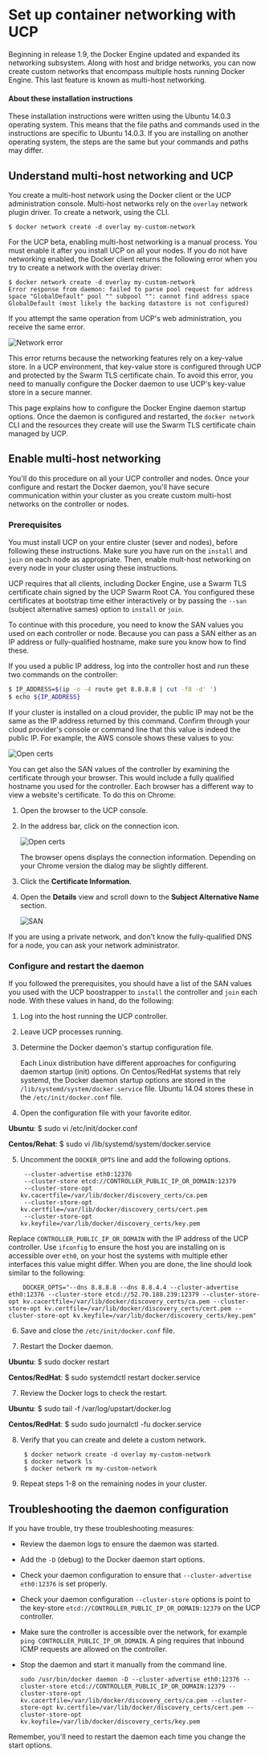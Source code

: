 # Set up container networking with UCP

Beginning in release 1.9, the Docker Engine updated and expanded its networking
subsystem. Along with host and bridge networks, you can now create custom
networks that encompass multiple hosts running Docker Engine. This last feature
is known as multi-host networking.

#### About these installation instructions

These installation instructions were written using the Ubuntu 14.0.3 operating system. This means that the file paths and commands used in the instructions are specific to Ubuntu 14.0.3. If you are installing on another operating system, the steps are the same but your commands and paths may differ.

## Understand multi-host networking and UCP

You create a multi-host network using the Docker client or the UCP administration console.  Multi-host networks rely on the `overlay` network plugin driver. To create a network, using the CLI.

```
$ docker network create -d overlay my-custom-network
```

For the UCP beta, enabling multi-host networking is a manual process. You must
enable it after you install UCP on all your nodes. If you do not have
networking enabled, the Docker client returns the following error when you try
to create a network with the overlay driver:

```
$ docker network create -d overlay my-custom-network
Error response from daemon: failed to parse pool request for address space "GlobalDefault" pool "" subpool "": cannot find address space GlobalDefault (most likely the backing datastore is not configured)
```

If you attempt the same operation from UCP's web administration, you receive
the same error.

![Network error](images/network_gui_error.png)

This error returns because the networking features rely on a key-value store. In
a UCP environment, that key-value store is configured through UCP and protected
by the Swarm TLS certificate chain. To avoid this error, you need to manually
configure the Docker daemon to use UCP's key-value store in a secure manner.

This page explains how to configure the Docker Engine daemon startup options.
Once the daemon is configured and restarted, the `docker network` CLI and the
resources they create will use the Swarm TLS certificate chain managed by UCP.


## Enable multi-host networking

You'll do this procedure on all your UCP controller and nodes. Once your
configure and restart the Docker daemon, you'll have secure communication within
your cluster as you create custom multi-host networks on the controller or
nodes.


### Prerequisites

You must install UCP on your entire cluster (sever and nodes), before following
these instructions.  Make sure you have run on the `install` and `join` on each
node as appropriate. Then, enable mult-host networking on every node in your
cluster using these instructions.

UCP requires that all clients, including Docker Engine, use a Swarm TLS
certificate chain signed by the UCP Swarm Root CA. You configured these
certificates at bootstrap time either interactively or by passing the `--san`
(subject alternative sames) option to `install` or `join`.

To continue with this procedure, you need to know the SAN values you used on
each controller or node. Because you can pass a SAN either as an IP address or
fully-qualified hostname, make sure you know how to find these.

If you used a public IP address, log into the controller host and run these two
commands on the controller:

```bash
$ IP_ADDRESS=$(ip -o -4 route get 8.8.8.8 | cut -f8 -d' ')
$ echo ${IP_ADDRESS}
```

If your cluster is installed on a cloud provider, the public IP may not be the
same as the IP address returned by this command. Confirm through your cloud
provider's console or command line that this value is indeed the public IP. For
example, the AWS console shows these values to you:

![Open certs](images/ip_cloud_provider.png)

You can get also the SAN values of the controller by examining the certificate
through your browser. This would include a fully qualified hostname you used for
the controller. Each browser has a different way to view a website's certificate. To
do this on Chrome:

1. Open the browser to the UCP console.

2. In the address bar, click on the connection icon.

    ![Open certs](images/browser_cert_open.png)

    The browser opens displays the connection information. Depending on your Chrome version the dialog may be slightly different.

3. Click the **Certificate Information**.

4. Open the **Details** view and scroll down to the **Subject Alternative Name** section.

    ![SAN](images/browser_cert_san.png)

If you are using a private network, and don't know the fully-qualified DNS for a node, you can ask your network administrator.


### Configure and restart the daemon

If you followed the prerequisites, you should have a list of the SAN values you used with the UCP boostrapper to `install` the controller and `join` each node. With these values in hand, do the following:

1. Log into the host running the UCP controller.

2. Leave UCP processes running.

3. Determine the Docker daemon's startup configuration file.

    Each Linux distribution have different approaches for configuring daemon
    startup (init) options. On Centos/RedHat systems that rely systemd,
    the Docker daemon startup options are stored in the
    `/lib/systemd/system/docker.service` file. Ubuntu 14.04 stores these in the `/etc/init/docker.conf` file.

4. Open the configuration file with your favorite editor.

  **Ubuntu**:
        $ sudo vi /etc/init/docker.conf

  **Centos/Rehat**:
        $ sudo vi /lib/systemd/system/docker.service

5. Uncomment the `DOCKER_OPTS` line and add the following options.

        --cluster-advertise eth0:12376
        --cluster-store etcd://CONTROLLER_PUBLIC_IP_OR_DOMAIN:12379
        --cluster-store-opt kv.cacertfile=/var/lib/docker/discovery_certs/ca.pem
        --cluster-store-opt kv.certfile=/var/lib/docker/discovery_certs/cert.pem
        --cluster-store-opt kv.keyfile=/var/lib/docker/discovery_certs/key.pem

  Replace `CONTROLLER_PUBLIC_IP_OR_DOMAIN` with the IP address of the UCP
  controller. Use `ifconfig` to ensure the host you are installing on is
  accessible over `eth0`, on your host the systems with multiple ether
  interfaces this value might differ. When you are done, the line should look
  similar to the following:

        DOCKER_OPTS="--dns 8.8.8.8 --dns 8.8.4.4 --cluster-advertise eth0:12376 --cluster-store etcd://52.70.188.239:12379 --cluster-store-opt kv.cacertfile=/var/lib/docker/discovery_certs/ca.pem --cluster-store-opt kv.certfile=/var/lib/docker/discovery_certs/cert.pem --cluster-store-opt kv.keyfile=/var/lib/docker/discovery_certs/key.pem"

6. Save and close the `/etc/init/docker.conf` file.

6. Restart the Docker daemon.

  **Ubuntu**:
        $ sudo docker restart

  **Centos/RedHat**:
        $ sudo systemdctl restart docker.service

7. Review the Docker logs to check the restart.

  **Ubuntu**:
        $ sudo tail -f /var/log/upstart/docker.log

  **Centos/RedHat**:
        $ sudo sudo journalctl -fu docker.service

8. Verify that you can create and delete a custom network.

        $ docker network create -d overlay my-custom-network
        $ docker network ls
        $ docker network rm my-custom-network

9. Repeat steps 1-8 on the remaining nodes in your cluster.


## Troubleshooting the daemon configuration

If you have trouble, try these troubleshooting measures:

* Review the daemon logs to ensure the daemon was started.
* Add the `-D` (debug) to the Docker daemon start options.
* Check your daemon configuration to ensure that `--cluster-advertise eth0:12376` is set properly.  
* Check your daemon configuration `--cluster-store` options is point to the
key-store `etcd://CONTROLLER_PUBLIC_IP_OR_DOMAIN:12379` on the UCP controller.
* Make sure the controller is accessible over the network, for example `ping CONTROLLER_PUBLIC_IP_OR_DOMAIN`.
A ping requires that inbound ICMP requests are allowed on the controller.
* Stop the daemon and start it manually from the command line.

      sudo /usr/bin/docker daemon -D --cluster-advertise eth0:12376 --cluster-store etcd://CONTROLLER_PUBLIC_IP_OR_DOMAIN:12379 --cluster-store-opt kv.cacertfile=/var/lib/docker/discovery_certs/ca.pem --cluster-store-opt kv.certfile=/var/lib/docker/discovery_certs/cert.pem --cluster-store-opt kv.keyfile=/var/lib/docker/discovery_certs/key.pem

Remember, you'll need to restart the daemon each time you change the start options.
